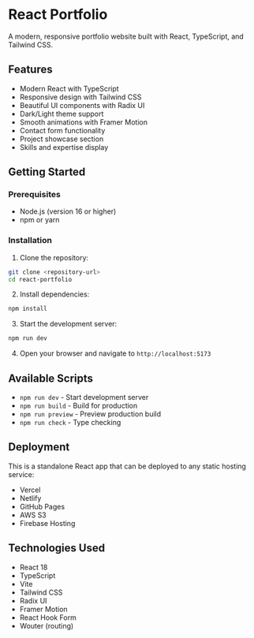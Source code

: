 # React Portfolio

A modern, responsive portfolio website built with React, TypeScript, and Tailwind CSS.

## Features

- Modern React with TypeScript
- Responsive design with Tailwind CSS
- Beautiful UI components with Radix UI
- Dark/Light theme support
- Smooth animations with Framer Motion
- Contact form functionality
- Project showcase section
- Skills and expertise display

## Getting Started

### Prerequisites

- Node.js (version 16 or higher)
- npm or yarn

### Installation

1. Clone the repository:
```bash
git clone <repository-url>
cd react-portfolio
```

2. Install dependencies:
```bash
npm install
```

3. Start the development server:
```bash
npm run dev
```

4. Open your browser and navigate to `http://localhost:5173`

## Available Scripts

- `npm run dev` - Start development server
- `npm run build` - Build for production
- `npm run preview` - Preview production build
- `npm run check` - Type checking

## Deployment

This is a standalone React app that can be deployed to any static hosting service:

- Vercel
- Netlify
- GitHub Pages
- AWS S3
- Firebase Hosting

## Technologies Used

- React 18
- TypeScript
- Vite
- Tailwind CSS
- Radix UI
- Framer Motion
- React Hook Form
- Wouter (routing)
